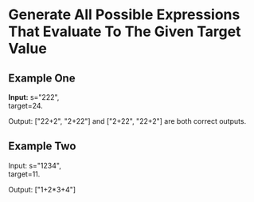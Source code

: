 # Generate All Possible Expressions That Evaluate To The Given Target Value

## Example One
**Input:**
s="222",<br/>
target=24.

Output:
["22+2", "2+22"] and ["2+22", "22+2"] are both correct outputs.
## Example Two
Input: s="1234", <br>
target=11.

Output: ["1+2*3+4"]

